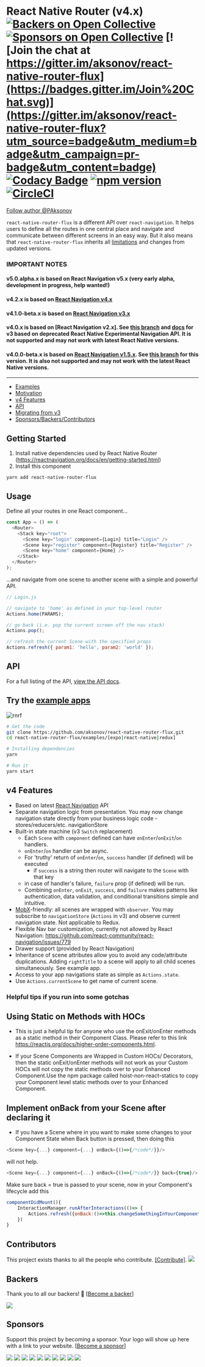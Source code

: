 # React Native Router (v4.x) [![Backers on Open Collective](https://opencollective.com/react-native-router-flux/backers/badge.svg)](#backers) [![Sponsors on Open Collective](https://opencollective.com/react-native-router-flux/sponsors/badge.svg)](#sponsors) [![Join the chat at https://gitter.im/aksonov/react-native-router-flux](https://badges.gitter.im/Join%20Chat.svg)](https://gitter.im/aksonov/react-native-router-flux?utm_source=badge&utm_medium=badge&utm_campaign=pr-badge&utm_content=badge) [![Codacy Badge](https://api.codacy.com/project/badge/grade/c6d869e2367a4fb491efc9de228c5ac6)](https://www.codacy.com/app/aksonov-github/react-native-router-flux) [![npm version](https://badge.fury.io/js/react-native-router-flux.svg)](http://badge.fury.io/js/react-native-router-flux) [![CircleCI](https://circleci.com/gh/aksonov/react-native-router-flux.svg?style=svg)](https://circleci.com/gh/aksonov/react-native-router-flux)

[Follow author @PAksonov](https://twitter.com/PAksonov)

`react-native-router-flux` is a different API over `react-navigation`. It helps users to define all the routes in one central place and navigate and communicate between different screens in an easy way. But it also means that `react-native-router-flux` inherits all [limitations](https://reactnavigation.org/docs/en/limitations.html) and changes from updated versions.

### IMPORTANT NOTES
#### v5.0.alpha.x is based on React Navigation v5.x (very early alpha, development in progress, help wanted!)

#### v4.2.x is based on [React Navigation v4.x](https://reactnavigation.org/docs/4.x/getting-started)

#### v4.1.0-beta.x is based on [React Navigation v3.x](https://reactnavigation.org/docs/en/3.x/getting-started.html)

#### v4.0.x is based on [React Navigation v2.x]. See [this branch](https://github.com/aksonov/react-native-router-flux/tree/v3) and [docs](https://github.com/aksonov/react-native-router-flux/blob/master/README3.md) for v3 based on deprecated React Native Experimental Navigation API. It is not supported and may not work with latest React Native versions.

#### v4.0.0-beta.x is based on [React Navigation v1.5.x](https://reactnavigation.org/). See [this branch](https://github.com/aksonov/react-native-router-flux/tree/v4.0.0-beta) for this version. It is also not supported and may not work with the latest React Native versions.

---

- [Examples](#try-the-example-apps)
- [Motivation](https://gist.github.com/aksonov/e2d7454421e44b1c4c72214d14053410)
- [v4 Features](#v4-features)
- [API](/docs/API.md)
- [Migrating from v3](/docs/MIGRATION.md)
- [Sponsors/Backers/Contributors](#contributors)

## Getting Started

1. Install native dependencies used by React Native Router (https://reactnavigation.org/docs/en/getting-started.html)
2. Install this component

```
yarn add react-native-router-flux
```

## Usage

Define all your routes in one React component...

```js
const App = () => (
  <Router>
    <Stack key="root">
      <Scene key="login" component={Login} title="Login" />
      <Scene key="register" component={Register} title="Register" />
      <Scene key="home" component={Home} />
    </Stack>
  </Router>
);
```

...and navigate from one scene to another scene with a simple and powerful API.

```js
// Login.js

// navigate to 'home' as defined in your top-level router
Actions.home(PARAMS);

// go back (i.e. pop the current screen off the nav stack)
Actions.pop();

// refresh the current Scene with the specified props
Actions.refresh({ param1: 'hello', param2: 'world' });
```

## API

For a full listing of the API, [view the API docs](https://github.com/aksonov/react-native-router-flux/blob/master/docs/API.md).

## Try the [example apps](https://github.com/aksonov/react-native-router-flux/tree/master/examples)

![rnrf](https://user-images.githubusercontent.com/3681859/27937441-ef61d932-626b-11e7-885f-1db7dc74b32e.gif)

```bash
# Get the code
git clone https://github.com/aksonov/react-native-router-flux.git
cd react-native-router-flux/examples/[expo|react-native|redux]

# Installing dependencies
yarn

# Run it
yarn start
```

## v4 Features

- Based on latest [React Navigation](https://reactnavigation.org) API
- Separate navigation logic from presentation. You may now change navigation state directly from your business logic code - stores/reducers/etc. navigationStore
- Built-in state machine (v3 `Switch` replacement)
  - Each `Scene` with `component` defined can have `onEnter`/`onExit`/`on` handlers.
  - `onEnter`/`on` handler can be async.
  - For 'truthy' return of `onEnter`/`on`, `success` handler (if defined) will be executed
    - if `success` is a string then router will navigate to the `Scene` with that key
  - in case of handler's failure, `failure` prop (if defined) will be run.
  - Combining `onEnter`, `onExit`, `success`, and `failure` makes patterns like authentication, data validation, and conditional transitions simple and intuitive.
- [MobX](https://mobx.js.org/)-friendly: all scenes are wrapped with `observer`. You may subscribe to `navigationStore` (`Actions` in v3) and observe current navigation state. Not applicable to Redux.
- Flexible Nav bar customization, currently not allowed by React Navigation:
  https://github.com/react-community/react-navigation/issues/779
- Drawer support (provided by React Navigation)
- Inheritance of scene attributes allow you to avoid any code/attribute duplications. Adding `rightTitle` to a scene will apply to all child scenes simultaneously. See example app.
- Access to your app navigations state as simple as `Actions.state`.
- Use `Actions.currentScene` to get name of current scene.

### Helpful tips if you run into some gotchas

## Using Static on Methods with HOCs

- This is just a helpful tip for anyone who use the onExit/onEnter methods as a static method in their Component Class. Please refer to this link https://reactjs.org/docs/higher-order-components.html.

- If your Scene Components are Wrapped in Custom HOCs/ Decorators, then the static onExit/onEnter methods will not work as your Custom HOCs will not copy the static methods over to your Enhanced Component.Use the npm package called hoist-non-react-statics to copy your Component level static methods over to your Enhanced Component.

## Implement onBack from your Scene after declaring it

- If you have a Scene where in you want to make some changes to your Component State when Back button is pressed, then doing this

```js
<Scene key={...} component={...} onBack={()=>{/*code*/}}/>
```

will not help.

```js
<Scene key={...} component={...} onBack={()=>{/*code*/}} back={true}/>
```

Make sure back = true is passed to your scene, now in your Component's lifecycle add this

```js
componentDidMount(){
    InteractionManager.runAfterInteractions(()=> {
        Actions.refresh({onBack:()=>this.changeSomethingInYourComponent()})
    })
}
```

## Contributors

This project exists thanks to all the people who contribute. [[Contribute]](CONTRIBUTING.md).
<a href="https://github.com/aksonov/react-native-router-flux/graphs/contributors"><img src="https://opencollective.com/react-native-router-flux/contributors.svg?width=890" /></a>

## Backers

Thank you to all our backers! 🙏 [[Become a backer](https://opencollective.com/react-native-router-flux#backer)]

<a href="https://opencollective.com/react-native-router-flux#backers" target="_blank"><img src="https://opencollective.com/react-native-router-flux/backers.svg?width=890"></a>

## Sponsors

Support this project by becoming a sponsor. Your logo will show up here with a link to your website. [[Become a sponsor](https://opencollective.com/react-native-router-flux#sponsor)]

<a href="https://opencollective.com/react-native-router-flux/sponsor/0/website" target="_blank"><img src="https://opencollective.com/react-native-router-flux/sponsor/0/avatar.svg"></a>
<a href="https://opencollective.com/react-native-router-flux/sponsor/1/website" target="_blank"><img src="https://opencollective.com/react-native-router-flux/sponsor/1/avatar.svg"></a>
<a href="https://opencollective.com/react-native-router-flux/sponsor/2/website" target="_blank"><img src="https://opencollective.com/react-native-router-flux/sponsor/2/avatar.svg"></a>
<a href="https://opencollective.com/react-native-router-flux/sponsor/3/website" target="_blank"><img src="https://opencollective.com/react-native-router-flux/sponsor/3/avatar.svg"></a>
<a href="https://opencollective.com/react-native-router-flux/sponsor/4/website" target="_blank"><img src="https://opencollective.com/react-native-router-flux/sponsor/4/avatar.svg"></a>
<a href="https://opencollective.com/react-native-router-flux/sponsor/5/website" target="_blank"><img src="https://opencollective.com/react-native-router-flux/sponsor/5/avatar.svg"></a>
<a href="https://opencollective.com/react-native-router-flux/sponsor/6/website" target="_blank"><img src="https://opencollective.com/react-native-router-flux/sponsor/6/avatar.svg"></a>
<a href="https://opencollective.com/react-native-router-flux/sponsor/7/website" target="_blank"><img src="https://opencollective.com/react-native-router-flux/sponsor/7/avatar.svg"></a>
<a href="https://opencollective.com/react-native-router-flux/sponsor/8/website" target="_blank"><img src="https://opencollective.com/react-native-router-flux/sponsor/8/avatar.svg"></a>
<a href="https://opencollective.com/react-native-router-flux/sponsor/9/website" target="_blank"><img src="https://opencollective.com/react-native-router-flux/sponsor/9/avatar.svg"></a>

